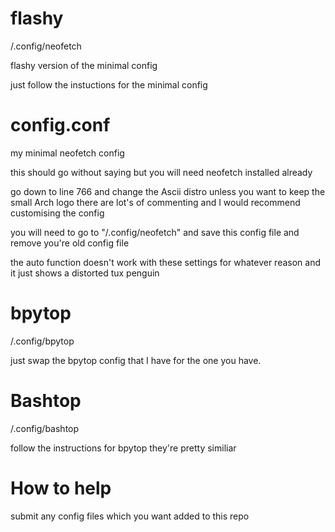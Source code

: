 # flashy

/.config/neofetch

flashy version of the minimal config

just follow the instuctions for the minimal config

# config.conf

my minimal neofetch config

this should go without saying but you will need neofetch installed already

go down to line 766 and change the Ascii distro unless you want to keep the small Arch logo there are lot's of commenting and I would recommend customising the config

you will need to go to "/.config/neofetch" and save this config file and remove you're old config file

the auto function doesn't work with these settings for whatever reason and it just shows a distorted tux penguin

# bpytop

/.config/bpytop

just swap the bpytop config that I have for the one you have.


# Bashtop

/.config/bashtop

follow the instructions for bpytop they're pretty similiar

# How to help

submit any config files which you want added to this repo
